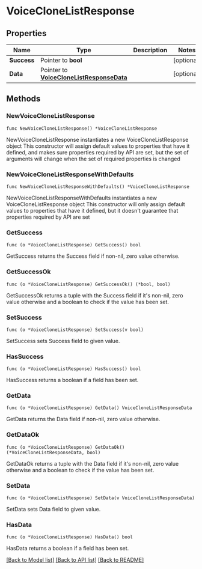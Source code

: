 # VoiceCloneListResponse

## Properties

Name | Type | Description | Notes
------------ | ------------- | ------------- | -------------
**Success** | Pointer to **bool** |  | [optional] 
**Data** | Pointer to [**VoiceCloneListResponseData**](VoiceCloneListResponseData.md) |  | [optional] 

## Methods

### NewVoiceCloneListResponse

`func NewVoiceCloneListResponse() *VoiceCloneListResponse`

NewVoiceCloneListResponse instantiates a new VoiceCloneListResponse object
This constructor will assign default values to properties that have it defined,
and makes sure properties required by API are set, but the set of arguments
will change when the set of required properties is changed

### NewVoiceCloneListResponseWithDefaults

`func NewVoiceCloneListResponseWithDefaults() *VoiceCloneListResponse`

NewVoiceCloneListResponseWithDefaults instantiates a new VoiceCloneListResponse object
This constructor will only assign default values to properties that have it defined,
but it doesn't guarantee that properties required by API are set

### GetSuccess

`func (o *VoiceCloneListResponse) GetSuccess() bool`

GetSuccess returns the Success field if non-nil, zero value otherwise.

### GetSuccessOk

`func (o *VoiceCloneListResponse) GetSuccessOk() (*bool, bool)`

GetSuccessOk returns a tuple with the Success field if it's non-nil, zero value otherwise
and a boolean to check if the value has been set.

### SetSuccess

`func (o *VoiceCloneListResponse) SetSuccess(v bool)`

SetSuccess sets Success field to given value.

### HasSuccess

`func (o *VoiceCloneListResponse) HasSuccess() bool`

HasSuccess returns a boolean if a field has been set.

### GetData

`func (o *VoiceCloneListResponse) GetData() VoiceCloneListResponseData`

GetData returns the Data field if non-nil, zero value otherwise.

### GetDataOk

`func (o *VoiceCloneListResponse) GetDataOk() (*VoiceCloneListResponseData, bool)`

GetDataOk returns a tuple with the Data field if it's non-nil, zero value otherwise
and a boolean to check if the value has been set.

### SetData

`func (o *VoiceCloneListResponse) SetData(v VoiceCloneListResponseData)`

SetData sets Data field to given value.

### HasData

`func (o *VoiceCloneListResponse) HasData() bool`

HasData returns a boolean if a field has been set.


[[Back to Model list]](../README.md#documentation-for-models) [[Back to API list]](../README.md#documentation-for-api-endpoints) [[Back to README]](../README.md)


